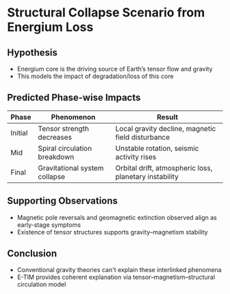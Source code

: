 # Structural Collapse Scenario from Energium Loss

## Hypothesis

- Energium core is the driving source of Earth’s tensor flow and gravity
- This models the impact of degradation/loss of this core

## Predicted Phase-wise Impacts

| Phase | Phenomenon | Result |
|-------|------------|--------|
| Initial | Tensor strength decreases | Local gravity decline, magnetic field disturbance |
| Mid | Spiral circulation breakdown | Unstable rotation, seismic activity rises |
| Final | Gravitational system collapse | Orbital drift, atmospheric loss, planetary instability |

## Supporting Observations

- Magnetic pole reversals and geomagnetic extinction observed align as early-stage symptoms
- Existence of tensor structures supports gravity–magnetism stability

## Conclusion

- Conventional gravity theories can't explain these interlinked phenomena
- E-TIM provides coherent explanation via tensor–magnetism–structural circulation model
